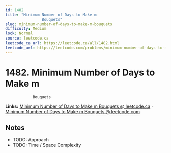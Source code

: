 ```yaml
--- 
id: 1482
title: "Minimum Number of Days to Make m
                Bouquets"
slug: minimum-number-of-days-to-make-m-bouquets
difficulty: Medium
lock: Normal
source: leetcode.ca
leetcode_ca_url: https://leetcode.ca/all/1482.html
leetcode_url: https://leetcode.com/problems/minimum-number-of-days-to-make-m-bouquets/
---
```


# 1482. Minimum Number of Days to Make m
                Bouquets

**Links:** [Minimum Number of Days to Make m
                Bouquets @ leetcode.ca](https://leetcode.ca/all/1482.html) · [Minimum Number of Days to Make m
                Bouquets @ leetcode.com](https://leetcode.com/problems/minimum-number-of-days-to-make-m-bouquets/)

## Notes
- TODO: Approach
- TODO: Time / Space Complexity
